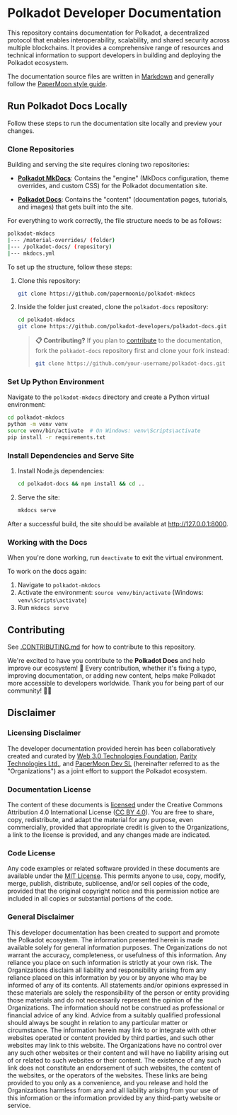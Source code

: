 # Polkadot Developer Documentation

This repository contains documentation for Polkadot, a decentralized protocol that enables interoperability, scalability, and shared security across multiple blockchains. It provides a comprehensive range of resources and technical information to support developers in building and deploying the Polkadot ecosystem.

The documentation source files are written in [Markdown](https://daringfireball.net/projects/markdown) and generally follow the [PaperMoon style guide](https://github.com/papermoonio/documentation-style-guide/blob/main/style-guide.md).

## Run Polkadot Docs Locally

Follow these steps to run the documentation site locally and preview your changes.

### Clone Repositories

Building and serving the site requires cloning two repositories:

- **[Polkadot MkDocs](https://github.com/papermoonio/polkadot-mkdocs)**: Contains the "engine" (MkDocs configuration, theme overrides, and custom CSS) for the Polkadot documentation site.

- **[Polkadot Docs](https://github.com/polkadot-developers/polkadot-docs)**: Contains the "content" (documentation pages, tutorials, and images) that gets built into the site.

For everything to work correctly, the file structure needs to be as follows:

```bash
polkadot-mkdocs
|--- /material-overrides/ (folder)
|--- /polkadot-docs/ (repository)
|--- mkdocs.yml
```

To set up the structure, follow these steps:

1. Clone this repository:

    ```bash
    git clone https://github.com/papermoonio/polkadot-mkdocs
    ```

2. Inside the folder just created, clone the `polkadot-docs` repository:

    ```bash
    cd polkadot-mkdocs
    git clone https://github.com/polkadot-developers/polkadot-docs.git
    ```
    > **📋 Contributing?** If you plan to [contribute](./CONTRIBUTING.md) to the documentation, fork the `polkadot-docs` repository first and clone your fork instead:
    > ```bash
    > git clone https://github.com/your-username/polkadot-docs.git
    > ```

### Set Up Python Environment

Navigate to the `polkadot-mkdocs` directory and create a Python virtual environment:

```bash
cd polkadot-mkdocs
python -m venv venv
source venv/bin/activate  # On Windows: venv\Scripts\activate
pip install -r requirements.txt
```

### Install Dependencies and Serve Site

1. Install Node.js dependencies:

    ```bash
    cd polkadot-docs && npm install && cd ..
    ```

2. Serve the site:

    ```bash
    mkdocs serve
    ```

After a successful build, the site should be available at http://127.0.0.1:8000.

### Working with the Docs

When you're done working, run `deactivate` to exit the virtual environment.

To work on the docs again:
1. Navigate to `polkadot-mkdocs` 
2. Activate the environment: `source venv/bin/activate` (Windows: `venv\Scripts\activate`)
3. Run `mkdocs serve`

## Contributing

See [.CONTRIBUTING.md](./CONTRIBUTING.md) for how to contribute to this repository.

We're excited to have you contribute to the **Polkadot Docs** and help improve our ecosystem! 🚀 Every contribution, whether it's fixing a typo, improving documentation, or adding new content, helps make Polkadot more accessible to developers worldwide. Thank you for being part of our community! 🙏✨

## Disclaimer

### Licensing Disclaimer

The developer documentation provided herein has been collaboratively created and curated by [Web 3.0 Technologies Foundation](https://web3.foundation/), [Parity Technologies Ltd.](https://www.parity.io/), and [PaperMoon Dev SL](https://papermoon.io) (hereinafter referred to as the "Organizations") as a joint effort to support the Polkadot ecosystem.

### Documentation License
The content of these documents is [licensed](LICENSE.md) under the Creative Commons Attribution 4.0 International License ([CC BY 4.0](https://creativecommons.org/licenses/by/4.0/)). You are free to share, copy, redistribute, and adapt the material for any purpose, even commercially, provided that appropriate credit is given to the Organizations, a link to the license is provided, and any changes made are indicated.

### Code License
Any code examples or related software provided in these documents are available under the [MIT License](https://opensource.org/license/mit). This permits anyone to use, copy, modify, merge, publish, distribute, sublicense, and/or sell copies of the code, provided that the original copyright notice and this permission notice are included in all copies or substantial portions of the code.

### General Disclaimer
This developer documentation has been created to support and promote the Polkadot ecosystem. The information presented herein is made available solely for general information purposes. The Organizations do not warrant the accuracy, completeness, or usefulness of this information. Any reliance you place on such information is strictly at your own risk. The Organizations disclaim all liability and responsibility arising from any reliance placed on this information by you or by anyone who may be informed of any of its contents. All statements and/or opinions expressed in these materials are solely the responsibility of the person or entity providing those materials and do not necessarily represent the opinion of the Organizations. The information should not be construed as professional or financial advice of any kind. Advice from a suitably qualified professional should always be sought in relation to any particular matter or circumstance. The information herein may link to or integrate with other websites operated or content provided by third parties, and such other websites may link to this website. The Organizations have no control over any such other websites or their content and will have no liability arising out of or related to such websites or their content. The existence of any such link does not constitute an endorsement of such websites, the content of the websites, or the operators of the websites. These links are being provided to you only as a convenience, and you release and hold the Organizations harmless from any and all liability arising from your use of this information or the information provided by any third-party website or service.
